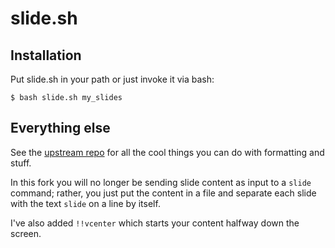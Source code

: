 slide.sh
========

Installation
------------

Put slide.sh in your path or just invoke it via bash:

```
$ bash slide.sh my_slides
```

Everything else
---------------

See the [upstream repo]( https://github.com/ryanuber/slide.sh ) for all
the cool things you can do with formatting and stuff.

In this fork you will no longer be sending slide content as input to a
`slide` command; rather, you just put the content in a file and separate
each slide with the text `slide` on a line by itself.

I've also added `!!vcenter` which starts your content halfway down the
screen.
